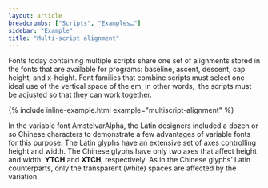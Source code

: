 ```yaml
---
layout: article
breadcrumbs: ["Scripts", "Examples…"]
sidebar: "Example"
title: "Multi-script alignment"
---
```

Fonts today containing multiple scripts share one set of alignments stored in the fonts that are available for programs: baseline, ascent, descent, cap height, and x-height. Font families that combine scripts must select one ideal use of the vertical space of the em; in other words,  the scripts must be adjusted so that they can work together.

{% include inline-example.html example="multiscript-alignment" %}

In the variable font AmstelvarAlpha, the Latin designers included a dozen or so Chinese characters to demonstrate a few advantages of variable fonts for this purpose. The Latin glyphs have an extensive set of axes controlling height and width. The Chinese glyphs have only two axes that affect height and width: <strong>YTCH</strong> and <strong>XTCH</strong>, respectively. As in the Chinese glyphs’ Latin counterparts, only the transparent (white) spaces are affected by the variation.
